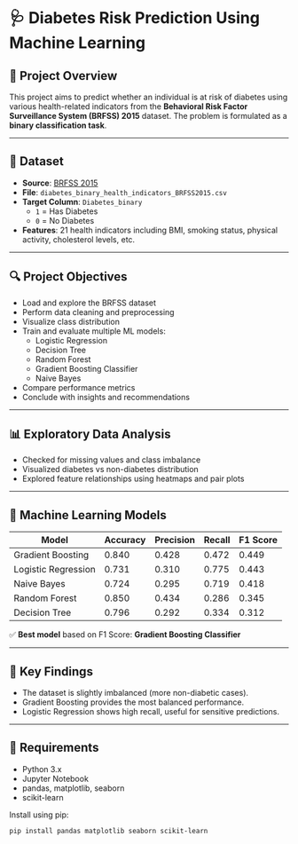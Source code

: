 # 🩺 Diabetes Risk Prediction Using Machine Learning

## 📌 Project Overview
This project aims to predict whether an individual is at risk of diabetes using various health-related indicators from the **Behavioral Risk Factor Surveillance System (BRFSS) 2015** dataset. The problem is formulated as a **binary classification task**.


---

## 📁 Dataset

- **Source**: [BRFSS 2015](https://www.cdc.gov/brfss/index.html)
- **File**: `diabetes_binary_health_indicators_BRFSS2015.csv`
- **Target Column**: `Diabetes_binary`
    - `1` = Has Diabetes
    - `0` = No Diabetes
- **Features**: 21 health indicators including BMI, smoking status, physical activity, cholesterol levels, etc.

---

## 🔍 Project Objectives

- Load and explore the BRFSS dataset
- Perform data cleaning and preprocessing
- Visualize class distribution
- Train and evaluate multiple ML models:
  - Logistic Regression
  - Decision Tree
  - Random Forest
  - Gradient Boosting Classifier
  - Naive Bayes
- Compare performance metrics
- Conclude with insights and recommendations

---

## 📊 Exploratory Data Analysis

- Checked for missing values and class imbalance
- Visualized diabetes vs non-diabetes distribution
- Explored feature relationships using heatmaps and pair plots

---

## 🧠 Machine Learning Models

| Model                 | Accuracy | Precision | Recall | F1 Score |
|----------------------|----------|-----------|--------|----------|
| Gradient Boosting    | 0.840    | 0.428     | 0.472  | 0.449    |
| Logistic Regression  | 0.731    | 0.310     | 0.775  | 0.443    |
| Naive Bayes          | 0.724    | 0.295     | 0.719  | 0.418    |
| Random Forest        | 0.850    | 0.434     | 0.286  | 0.345    |
| Decision Tree        | 0.796    | 0.292     | 0.334  | 0.312    |

✅ **Best model** based on F1 Score: **Gradient Boosting Classifier**

---

## 📌 Key Findings

- The dataset is slightly imbalanced (more non-diabetic cases).
- Gradient Boosting provides the most balanced performance.
- Logistic Regression shows high recall, useful for sensitive predictions.

---

## 📎 Requirements

- Python 3.x
- Jupyter Notebook
- pandas, matplotlib, seaborn
- scikit-learn

Install using pip:

```bash
pip install pandas matplotlib seaborn scikit-learn
